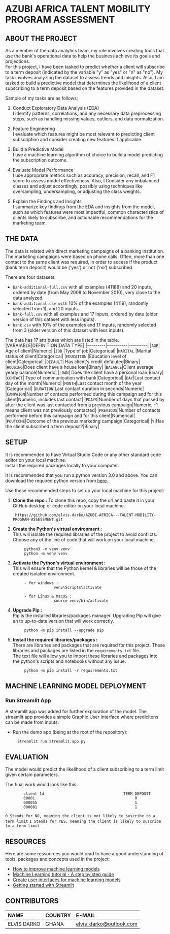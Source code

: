 # AZUBI AFRICA TALENT MOBILITY PROGRAM ASSESSMENT

## ABOUT THE PROJECT
As a member of the data analytics team, my role involves creating tools that use the bank's operational data to help the business achieve its goals and projections.</br>
For this project, I have been tasked to predict whether a client will subscribe to a term deposit (indicated by the variable "y" as "yes" or "n" as "no"). My task involves analyzing the dataset to assess trends and inisghts. Also, I am tasked to build a predictive model that determines the likelihood of a client subscribing to a term deposit based on the features provided in the dataset.

Sample of my tasks are as follows;
1. Conduct Exploratory Data Analysis (EDA)</br>
I identify patterns, correlations, and any necessary data preprocessing steps, such as handling missing values, outliers, and data normalization. 


2. Feature Engineering</br>
I evaluate which features might be most relevant to predicting client subscription and consider creating new features if applicable. 


3. Build a Predictive Model</br> 
I use a machine learning algorithm of choice to build a model predicting the subscription outcome. 


4. Evaluate Model Performance</br> 
I use appropriate metrics such as accuracy, precision, recall, and F1 score to assess model effectiveness. Also, I Consider any imbalanced classes and adjust accordingly, possibly using techniques like oversampling, undersampling, or adjusting the class weights. 


5. Explain the Findings and Insights</br>
I summarize key findings from the EDA and insights from the model, such as which features were most impactful, common characteristics of clients likely to subscribe, and actionable recommendations for the marketing team. 


## THE DATA  
The data is related with direct marketing campaigns of a banking institution. The marketing campaigns were based on phone calls. Often, more than one contact to the same client was required, in order to access if the product (bank term deposit) would be ('yes') or not ('no') subscribed. 

There are four datasets:  

- `bank-additional-full.csv` with all examples (41188) and 20 inputs, ordered by date (from May 2008 to November 2010), very close to the data analyzed. 
- `bank-additional.csv with` 10% of the examples (4119), randomly selected from 1), and 20 inputs. 
- `bank-full.csv` with all examples and 17 inputs, ordered by date (older version of this dataset with less inputs).  
- `bank.csv` with 10% of the examples and 17 inputs, randomly selected from 3 (older version of this dataset with less inputs).

The data has 17 attributes which are listed in the table.
|VARAIABLE|DEFINITION|DATA TYPE|
|---------|----------|---------|
|`AGE`| Age of client|Numeric|
|`JOB` |Type of job|Categorical|
|`MARITAL` |Marital status of client|Categorical|
|`EDUCATION` |Education level of client|Categorical|
|`DEFAULT`| Has client's credit defaluted|Binary|
|`HOUSING`|Does client have a house loan|Binary|
|`BALANCE`|Client average yearly balance|Numeric|
|`LOAN`| Does the client have a personal loan|Binary|
|`CONTACT`| Type of communication with bank|Categorical|
|`DAY`|Last contact day of the month|Numeric|
|`MONTH`|Last contact month of the year |Categorical|
|`DURATION`|Last contact duration in seconds|Numeric|
|`CAMPAIGN`|Number of contacts performed during this campaign and for this client|Numeric, includes last contact|
|`PDAYS`|Number of days that passed by after the client was last contacted from a previous campaign|Numeric, -1 means client was not previously contacted|
|`PREVIOUS`|Number of contacts performed before this campaign and for this client|Numerical|
|`POUTCOME`|Outcome of the previous marketing campaign|Categorical|
|`Y`|Has the client subscribed a term deposit?|Binary|

## SETUP
It is recommended to have Virtual Studio Code or any other standard code editor on your local machine.<br />Install the required packages locally to your computer.

It is recommended that you run a python version 3.0 and above. 
You can download the required python version from [here](https://www.python.org/downloads/).

Use these recommended steps to set up your local machine for this project:

1. **Clone the repo :** To clone this repo, copy the url and paste it in your GitHub desktop or code editor on your local machine.
        
        https://github.com/elvis-darko/AZUBI-AFRICA---TALENT-MOBILITY-PROGRAM-ASSESSMENT.git

1. **Create the Python's virtual environment :** <br />This will isolate the required libraries of the project to avoid conflicts.<br />Choose any of the line of code that will work on your local machine.

            python3 -m venv venv
            python -m venv venv


2. **Activate the Python's virtual environment :**<br />This will ensure that the Python kernel & libraries will be those of the created isolated environment.

            - for windows : 
                         venv\Scripts\activate

            - for Linux & MacOS :
                         source venv/bin/activate


3. **Upgrade Pip :**<br />Pip is the installed libraries/packages manager. Upgrading Pip will give an to up-to-date version that will work correctly.

            python -m pip install --upgrade pip


4. **Install the required libraries/packages :**<br />There are libraries and packages that are required for this project. These libraries and packages are listed in the `requirements.txt` file.<br />The text file will allow you to import these libraries and packages into the python's scripts and notebooks without any issue.

            python -m pip install -r requirements.txt 


## MACHINE LEARNING MODEL DEPLOYMENT
### Run Streamlit App
A streamlit app was added for further exploration of the model. The streamlit app provides a simple Graphic User Interface where predicitons can be made from inputs.

- Run the demo app (being at the root of the repository):
        
        Streamlit run streamlit.app.py


## EVALUATION

The model would predict the likelihood of a client subscribing to a term limit given certain parameters.

The final work would look like this:

            client 1d                                   TERM DEPOSIT
            00001                                            0
            000055                                           1
            000081                                           1

`0 Stands for NO, meaning the client is not likely to suscribe to a term limit`
`1 Stands for YES, meaning the client is likely to suscribe to a term limit`



## RESOURCES
Here are some ressources you would read to have a good understanding of tools, packages and concepts used in the project:
- [How to improve machine learning models](https://neptune.ai/blog/improving-ml-model-performance)
- [Machine Learning tutorial - A step by step guide](https://github.com/eaedk/Machine-Learning-Tutorials/blob/main/ML_Step_By_Step_Guide.ipynb)
- [Create user interfaces for machine learning models](https://www.youtube.com/watch?v=RiCQzBluTxU)
- [Getting started with Streamlit](https://docs.streamlit.io/library/get-started)


## CONTRIBUTORS
| NAME  |   COUNTRY |   E-MAIL  |
|:------|:----------|:----------|
|ELVIS DARKO|GHANA|elvis_darko@outlook.com|

